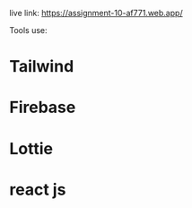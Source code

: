 live link: https://assignment-10-af771.web.app/

Tools use:
# Tailwind
# Firebase
# Lottie 
# react js